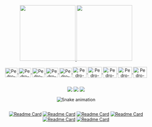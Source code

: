 
<br />
<br />
<div align="center">
  <a href="https://github.com/PedroLaraa">
  <img height="180em" src="https://github-readme-stats.vercel.app/api?username=PedroLaraa&show_icons=true&theme=ocean_dark&include_all_commits=true&count_private=true"/>
  <img height="180em" src="https://github-readme-stats.vercel.app/api/top-langs/?username=PedroLaraa&layout=compact&langs_count=7&theme=ocean_dark"/>
</div>
<div align="center"><br>
  <img align="center" alt="Pedro-React" height="30" width="40"
       src="https://cdn.jsdelivr.net/gh/devicons/devicon/icons/react/react-original.svg" />
  <img align="center" alt="Pedro-Node" height="30" width="40"
       src="https://cdn.jsdelivr.net/gh/devicons/devicon/icons/nodejs/nodejs-original.svg" />
  <img align="center" alt="Pedro-Js" height="30" width="40"
       src="https://cdn.jsdelivr.net/gh/devicons/devicon/icons/javascript/javascript-original.svg" />
  <img align="center" alt="Pedro-Py" height="30" width="40"
       src="https://cdn.jsdelivr.net/gh/devicons/devicon/icons/python/python-original.svg" />
  <img align="center" alt="Pedro-Express" height="30" width="40"
       src="https://cdn.jsdelivr.net/gh/devicons/devicon/icons/express/express-original.svg" />
  <img align="center" alt="Pedro-MySql" height="35" width="45"
       src="https://cdn.jsdelivr.net/gh/devicons/devicon/icons/mysql/mysql-original-wordmark.svg" />
  <img align="center" alt="Pedro-Bootstrap" height="35" width="45"
       src="https://cdn.jsdelivr.net/gh/devicons/devicon/icons/bootstrap/bootstrap-original.svg" />
  <img align="center" alt="Pedro-Html" height="35" width="45"
       src="https://cdn.jsdelivr.net/gh/devicons/devicon/icons/html5/html5-original.svg" />
  <img align="center" alt="Pedro-Css" height="35" width="45"
       src="https://cdn.jsdelivr.net/gh/devicons/devicon/icons/css3/css3-original.svg" />
  <img align="center" alt="Pedro-Git" height="35" width="45"
       src="https://cdn.jsdelivr.net/gh/devicons/devicon/icons/git/git-original.svg" />
  </div>
  
##
  
<div align="center"> 
  <a href="https://www.instagram.com/pedrinlara_" target="_blank"><img src="https://img.shields.io/badge/-Instagram-%23E4405F?style=for-the-badge&logo=instagram&logoColor=white" target="_blank"></a>
  <a href="https://linkedin.com/in/pedro-lara-497723176/" target="_blank"><img src="https://img.shields.io/badge/-LinkedIn-%230077B5?style=for-the-badge&logo=linkedin&logoColor=white" target="_blank"></a> 
  <a href = "mailto:pedroalveslara@gmail.com"><img src="https://img.shields.io/badge/-Gmail-%23333?style=for-the-badge&logo=gmail&logoColor=white" target="_blank"></a>
  
  ![Snake animation](https://github.com/PedroLaraa/PedroLaraa/blob/output/github-contribution-grid-snake.svg)
  
</div>
  
##

<div align="center">
  
  [![Readme Card](https://github-readme-stats.vercel.app/api/pin/?username=PedroLaraa&repo=Weather-Map&theme=ocean_dark)](https://github.com/PedroLaraa/Weather-Map)
  [![Readme Card](https://github-readme-stats.vercel.app/api/pin/?username=PedroLaraa&repo=Bumblebee-Orcamentos-Carros&theme=ocean_dark)](https://github.com/PedroLaraa/Bumblebee-Orcamentos-Carros)
  [![Readme Card](https://github-readme-stats.vercel.app/api/pin/?username=PedroLaraa&repo=Api-NodeJs-Sequelize-MySql&theme=ocean_dark)](https://github.com/PedroLaraa/Api-NodeJs-Sequelize-MySql)
  [![Readme Card](https://github-readme-stats.vercel.app/api/pin/?username=PedroLaraa&repo=Api-Rest-Express-MongoDB&theme=ocean_dark)](https://github.com/PedroLaraa/Api-Rest-Express-MongoDB)
  [![Readme Card](https://github-readme-stats.vercel.app/api/pin/?username=PedroLaraa&repo=Curso-MachineLearning-Alura&theme=ocean_dark)](https://github.com/PedroLaraa/Curso-MachineLearning-Alura)
  [![Readme Card](https://github-readme-stats.vercel.app/api/pin/?username=PedroLaraa&repo=RECOMENDADOR-DE-MUSICAS&theme=ocean_dark)](https://github.com/PedroLaraa/RECOMENDADOR-DE-MUSICAS)
</div>
